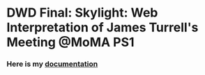 # DWD Final: Skylight: Web Interpretation of James Turrell's Meeting @MoMA PS1

### Here is my [documentation](https://docs.google.com/presentation/d/1aHkMq1-FRynAHA0xBz9f350sq_tYS1j4ysQj6Re3XhE/edit?usp=sharing)
